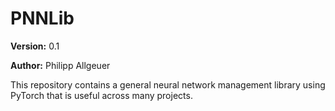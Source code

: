# PNNLib

**Version:** 0.1

**Author:** Philipp Allgeuer

This repository contains a general neural network management library using PyTorch that is useful across many projects.
